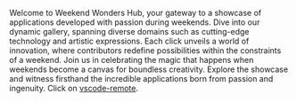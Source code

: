 Welcome to Weekend Wonders Hub, your gateway to a showcase of applications developed with passion during weekends. Dive into our dynamic gallery, spanning diverse domains such as cutting-edge technology and artistic expressions. Each click unveils a world of innovation, where contributors redefine possibilities within the constraints of a weekend. Join us in celebrating the magic that happens when weekends become a canvas for boundless creativity. Explore the showcase and witness firsthand the incredible applications born from passion and ingenuity.
Click on [vscode-remote](https://github.com/chandrasmailbox/vscode-remote-try-java). 
